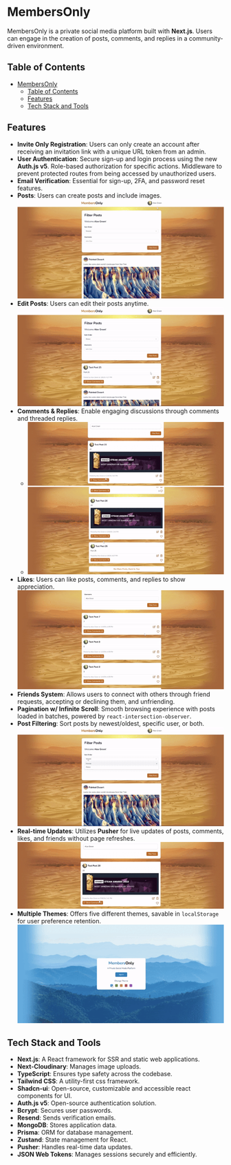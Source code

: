# MembersOnly

MembersOnly is a private social media platform built with **Next.js**. Users can engage in the creation of posts, comments, and replies in a community-driven environment.

## Table of Contents
- [MembersOnly](#membersonly)
  - [Table of Contents](#table-of-contents)
  - [Features](#features)
  - [Tech Stack and Tools](#tech-stack-and-tools)

## Features

- **Invite Only Registration**: Users can only create an account after receiving an invitation link with a unique URL token from an admin.
- **User Authentication**: Secure sign-up and login process using the new **Auth.js v5**. Role-based authorization for specific actions. Middleware to prevent protected routes from being accessed by unauthorized users.
- **Email Verification**: Essential for sign-up, 2FA, and password reset features. 
- **Posts**: Users can create posts and include images.
  ![Post Demo](/public/gifs/PostGif.gif)
- **Edit Posts**: Users can edit their posts anytime.
  ![Edit Post Demo](/public/gifs/EditPostGif.gif)
- **Comments & Replies**: Enable engaging discussions through comments and threaded replies.
  - ![Comment Demo](/public/gifs/PusherCommentGif.gif)
  - ![Reply Demo](/public/gifs/ReplyGif.gif)
- **Likes**: Users can like posts, comments, and replies to show appreciation.
  ![Like Demo](/public/gifs/LikeGif.gif)
- **Friends System**: Allows users to connect with others through friend requests, accepting or declining them, and unfriending.
- **Pagination w/ Infinite Scroll**: Smooth browsing experience with posts loaded in batches, powered by `react-intersection-observer`.
- **Post Filtering**: Sort posts by newest/oldest, specific user, or both.
  ![Filter Demo](/public/gifs/PostFilterGif.gif)
- **Real-time Updates**: Utilizes **Pusher** for live updates of posts, comments, likes, and friends without page refreshes.
  ![Pusher Demo](/public/gifs/PusherCommentGif.gif)
- **Multiple Themes**: Offers five different themes, savable in `localStorage` for user preference retention.
  ![Theme Demo](/public/gifs/ThemeChangeGif.gif)

## Tech Stack and Tools

- **Next.js**: A React framework for SSR and static web applications.
- **Next-Cloudinary**: Manages image uploads.
- **TypeScript**: Ensures type safety across the codebase.
- **Tailwind CSS**: A utility-first css framework.
- **Shadcn-ui**: Open-source, customizable and accessible react components for UI.
- **Auth.js v5**: Open-source authentication solution.
- **Bcrypt**: Secures user passwords.
- **Resend**: Sends verification emails.
- **MongoDB**: Stores application data.
- **Prisma**: ORM for database management.
- **Zustand**: State management for React.
- **Pusher**: Handles real-time data updates.
- **JSON Web Tokens**: Manages sessions securely and efficiently.

